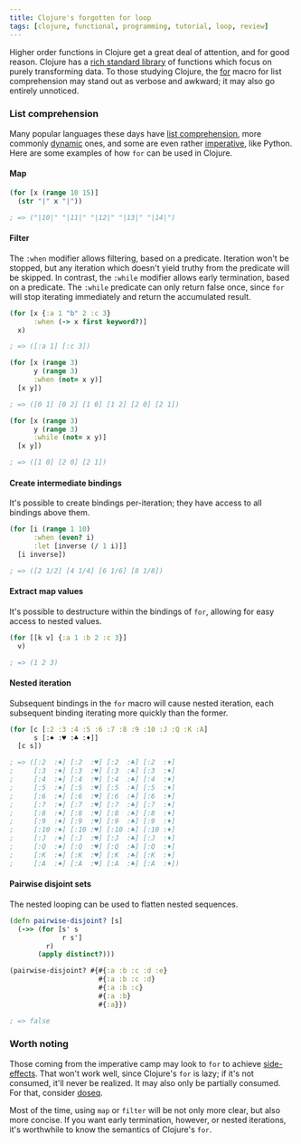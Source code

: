 ```yaml
---
title: Clojure's forgotten for loop
tags: [clojure, functional, programming, tutorial, loop, review]
---
```


Higher order functions in Clojure get a great deal of attention, and for good
reason. Clojure has a [rich standard library](http://www.clojureatlas.com/org.clojure:clojure:1.4.0.html) of functions which focus on purely transforming data. To those studying Clojure, the [for](https://www.conj.io/store/v1/org.clojure/clojure/1.8.0/clj/clojure.core/for) macro for list comprehension may stand out as verbose and awkward; it may also go entirely unnoticed.

### List comprehension
Many popular languages these days have [list comprehension](https://en.wikipedia.org/wiki/List_comprehension), more commonly [dynamic](https://en.wikipedia.org/wiki/Dynamic_programming_language) ones, and some are even rather [imperative](https://en.wikipedia.org/wiki/Imperative_programming), like Python. Here are some examples of how `for` can be used in Clojure.

#### Map
```clojure
(for [x (range 10 15)]
  (str "|" x "|"))

; => ("|10|" "|11|" "|12|" "|13|" "|14|")
```

#### Filter
The `:when` modifier allows filtering, based on a predicate. Iteration won't be
stopped, but any iteration which doesn't yield truthy from the predicate will be
skipped. In contrast, the `:while` modifier allows early termination, based on a
predicate. The `:while` predicate can only return false once, since `for` will
stop iterating immediately and return the accumulated result.

```clojure
(for [x {:a 1 "b" 2 :c 3}
      :when (-> x first keyword?)]
  x)

; => ([:a 1] [:c 3])

(for [x (range 3)
      y (range 3)
      :when (not= x y)]
  [x y])

; => ([0 1] [0 2] [1 0] [1 2] [2 0] [2 1])

(for [x (range 3)
      y (range 3)
      :while (not= x y)]
  [x y])

; => ([1 0] [2 0] [2 1])
```

#### Create intermediate bindings
It's possible to create bindings per-iteration; they have access to all bindings
above them.

```clojure
(for [i (range 1 10)
      :when (even? i)
      :let [inverse (/ 1 i)]]
  [i inverse])

; => ([2 1/2] [4 1/4] [6 1/6] [8 1/8])
```

#### Extract map values
It's possible to destructure within the bindings of `for`, allowing for easy
access to nested values.

```clojure
(for [[k v] {:a 1 :b 2 :c 3}]
  v)

; => (1 2 3)
```

#### Nested iteration
Subsequent bindings in the `for` macro will cause nested iteration, each
subsequent binding iterating more quickly than the former.

```clojure
(for [c [:2 :3 :4 :5 :6 :7 :8 :9 :10 :J :Q :K :A]
      s [:♠ :♥ :♣ :♦]]
  [c s])

; => ([:2  :♠] [:2  :♥] [:2  :♣] [:2  :♦]
;     [:3  :♠] [:3  :♥] [:3  :♣] [:3  :♦]
;     [:4  :♠] [:4  :♥] [:4  :♣] [:4  :♦]
;     [:5  :♠] [:5  :♥] [:5  :♣] [:5  :♦]
;     [:6  :♠] [:6  :♥] [:6  :♣] [:6  :♦]
;     [:7  :♠] [:7  :♥] [:7  :♣] [:7  :♦]
;     [:8  :♠] [:8  :♥] [:8  :♣] [:8  :♦]
;     [:9  :♠] [:9  :♥] [:9  :♣] [:9  :♦]
;     [:10 :♠] [:10 :♥] [:10 :♣] [:10 :♦]
;     [:J  :♠] [:J  :♥] [:J  :♣] [:J  :♦]
;     [:Q  :♠] [:Q  :♥] [:Q  :♣] [:Q  :♦]
;     [:K  :♠] [:K  :♥] [:K  :♣] [:K  :♦]
;     [:A  :♠] [:A  :♥] [:A  :♣] [:A  :♦])
```

#### Pairwise disjoint sets
The nested looping can be used to flatten nested sequences.

```clojure
(defn pairwise-disjoint? [s]
  (->> (for [s' s
             r s']
         r)
       (apply distinct?)))

(pairwise-disjoint? #{#{:a :b :c :d :e}
                      #{:a :b :c :d}
                      #{:a :b :c}
                      #{:a :b}
                      #{:a}})

; => false
```

### Worth noting
Those coming from the imperative camp may look to `for` to achieve [side-effects](https://en.wikipedia.org/wiki/Side_effect_%28computer_science%29). That won't work well, since Clojure's `for` is lazy; if it's not consumed, it'll never be realized. It may also only be partially consumed. For that, consider [doseq](https://www.conj.io/store/v1/org.clojure/clojure/1.8.0/clj/clojure.core/doseq).

Most of the time, using `map` or `filter` will be not only more clear, but also
more concise. If you want early termination, however, or nested iterations, it's
worthwhile to know the semantics of Clojure's `for`.
